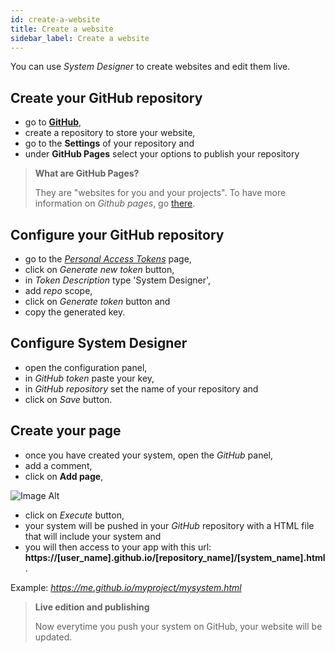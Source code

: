 ```yaml
---
id: create-a-website
title: Create a website
sidebar_label: Create a website
---
```


You can use *System Designer* to create websites and edit them live. 

## Create your GitHub repository

- go to **[GitHub](https://github.com)**,
- create a repository to store your website,
- go to the **Settings** of your repository and
- under **GitHub Pages** select your options to publish your repository

>**What are GitHub Pages?**
>
>They are \"websites for you and your projects\". To have more information on *Github pages*, go [there](https://pages.github.com).

## Configure your GitHub repository

- go to the *[Personal Access Tokens](https://github.com/settings/tokens)* page,
- click on *Generate new token* button,
- in *Token Description* type 'System Designer',
- add *repo* scope,
- click on *Generate token* button and
- copy the generated key.

## Configure System Designer

- open the configuration panel,
- in *GitHub token* paste your key,
- in *GitHub repository* set the name of your repository and
- click on *Save* button.

## Create your page

- once you have created your system, open the *GitHub* panel,
- add a comment,
- click on **Add page**,

![Image Alt](../../img/create-a-website-config.png)

- click on *Execute* button,
- your system will be pushed in your *GitHub* repository with a HTML file that will include your system and
- you will then access to your app with this url: **https://[user_name].github.io/[repository_name]/[system_name].html**.

Example: *https://me.github.io/myproject/mysystem.html*

>**Live edition and publishing**
>
>Now everytime you push your system on GitHub, your website will be updated.